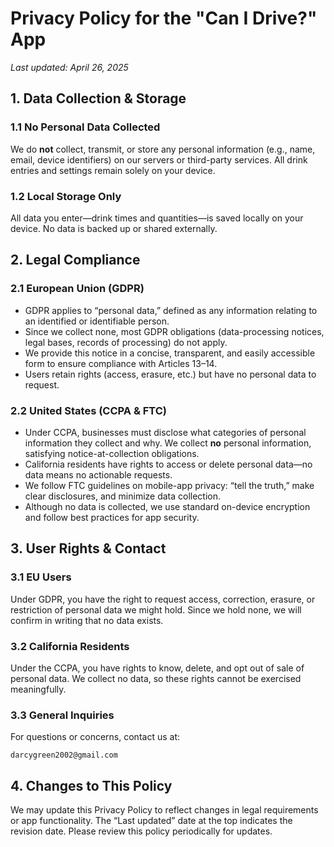 # Privacy Policy for the **"Can I Drive?"** App

*Last updated: April 26, 2025*

## 1. Data Collection & Storage

### 1.1 No Personal Data Collected

We do **not** collect, transmit, or store any personal information (e.g., name, email, device identifiers) on our servers or third-party services. All drink entries and settings remain solely on your device.

### 1.2 Local Storage Only

All data you enter—drink times and quantities—is saved locally on your device. No data is backed up or shared externally.

## 2. Legal Compliance

### 2.1 European Union (GDPR)

- GDPR applies to “personal data,” defined as any information relating to an identified or identifiable person.
- Since we collect none, most GDPR obligations (data-processing notices, legal bases, records of processing) do not apply.
- We provide this notice in a concise, transparent, and easily accessible form to ensure compliance with Articles 13–14.
- Users retain rights (access, erasure, etc.) but have no personal data to request.

### 2.2 United States (CCPA & FTC)

- Under CCPA, businesses must disclose what categories of personal information they collect and why. We collect **no** personal information, satisfying notice-at-collection obligations.
- California residents have rights to access or delete personal data—no data means no actionable requests.
- We follow FTC guidelines on mobile-app privacy: “tell the truth,” make clear disclosures, and minimize data collection.
- Although no data is collected, we use standard on-device encryption and follow best practices for app security.

## 3. User Rights & Contact

### 3.1 EU Users

Under GDPR, you have the right to request access, correction, erasure, or restriction of personal data we might hold. Since we hold none, we will confirm in writing that no data exists.

### 3.2 California Residents

Under the CCPA, you have rights to know, delete, and opt out of sale of personal data. We collect no data, so these rights cannot be exercised meaningfully.

### 3.3 General Inquiries

For questions or concerns, contact us at:

```
darcygreen2002@gmail.com
```

## 4. Changes to This Policy

We may update this Privacy Policy to reflect changes in legal requirements or app functionality. The “Last updated” date at the top indicates the revision date. Please review this policy periodically for updates.

